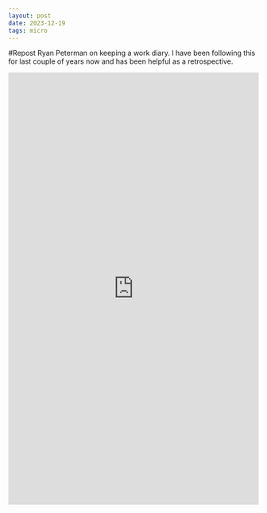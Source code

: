 ```yaml
---
layout: post
date: 2023-12-19
tags: micro
---
```


#Repost Ryan Peterman on keeping a work diary. I have been following this for last couple of years now and has been helpful as a retrospective.

<iframe src="https://www.linkedin.com/embed/feed/update/urn:li:share:7142543532614942721" height="868" width="504" frameborder="0" allowfullscreen="" title="Embedded post"></iframe>